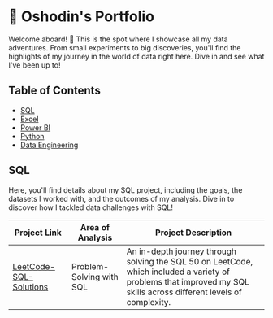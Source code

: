 # 📖 Oshodin's Portfolio

Welcome aboard! 🎉 This is the spot where I showcase all my data adventures. From small experiments to big discoveries, you'll find the highlights of my journey in the world of data right here. Dive in and see what I've been up to!
## Table of Contents
- [SQL](#SQL)
- [Excel](#project-2)
- [Power BI](#project-3)
- [Python](#project-4)
- [Data Engineering](#project-5)
  
## SQL 

Here, you'll find details about my SQL project, including the goals, the datasets I worked with, and the outcomes of my analysis. Dive in to discover how I tackled data challenges with SQL!

| Project Link | Area of Analysis | Project Description |
| ------------ | ---------------- | ------------------- |
| [LeetCode-SQL-Solutions](https://github.com/austinosho/LeetCode-SQL-Solutions) | Problem-Solving with SQL | An in-depth journey through solving the SQL 50 on LeetCode, which included a variety of problems that improved my SQL skills across different levels of complexity. |




